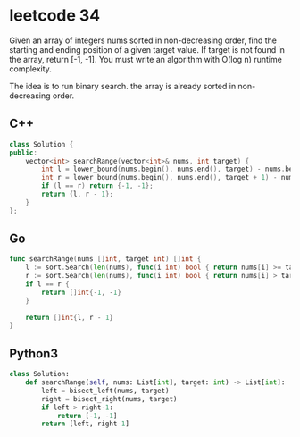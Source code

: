 # leetcode 34

Given an array of integers nums sorted in non-decreasing order, find the starting and ending position of a given target value. If target is not found in the array, return [-1, -1]. You must write an algorithm with O(log n) runtime complexity.

The idea is to run binary search. the array is already sorted in non-decreasing order.

## C++

```C++
class Solution {
public:
    vector<int> searchRange(vector<int>& nums, int target) {
        int l = lower_bound(nums.begin(), nums.end(), target) - nums.begin();
        int r = lower_bound(nums.begin(), nums.end(), target + 1) - nums.begin();
        if (l == r) return {-1, -1};
        return {l, r - 1};
    }
};
```

## Go

```Go
func searchRange(nums []int, target int) []int {
    l := sort.Search(len(nums), func(i int) bool { return nums[i] >= target })
    r := sort.Search(len(nums), func(i int) bool { return nums[i] > target })
    if l == r {
        return []int{-1, -1}
    }
	
    return []int{l, r - 1}
}
```

## Python3

```Python
class Solution:
    def searchRange(self, nums: List[int], target: int) -> List[int]:
        left = bisect_left(nums, target)
        right = bisect_right(nums, target)
        if left > right-1:
            return [-1, -1]
        return [left, right-1]
```

